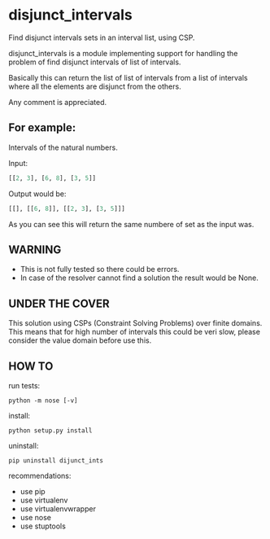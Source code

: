 disjunct_intervals
==================

Find disjunct intervals sets in an interval list, using CSP.

disjunct_intervals is a module implementing support for handling the problem of find disjunct intervals of list of intervals.

Basically this can return the list of list of intervals from a list of intervals where all the elements are disjunct from the others.

Any comment is appreciated.

For example:
------------

Intervals of the natural numbers.

Input: 
```python
[[2, 3], [6, 8], [3, 5]]
```

Output would be:
```python
[[], [[6, 8]], [[2, 3], [3, 5]]]
```

As you can see this will return the same numbere of set as the input was.


WARNING
-------

* This is not fully tested so there could be errors.
* In case of the resolver cannot find a solution the result would be None.


UNDER THE COVER
---------------

This solution using CSPs (Constraint Solving Problems) over finite domains.
This means that for high number of intervals this could be veri slow, please
consider the value domain before use this.


HOW TO
------

run tests:

```
python -m nose [-v]
```

install:

```
python setup.py install
```

uninstall:

```
pip uninstall dijunct_ints
```

recommendations:
* use pip
* use virtualenv
* use virtualenvwrapper
* use nose
* use stuptools
